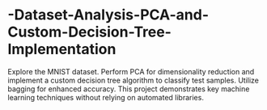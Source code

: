 # -Dataset-Analysis-PCA-and-Custom-Decision-Tree-Implementation
Explore the MNIST dataset. Perform PCA for dimensionality reduction and implement a custom decision tree algorithm to classify test samples. Utilize bagging for enhanced accuracy. This project demonstrates key machine learning techniques without relying on automated libraries.
